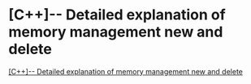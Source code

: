 # [C++]-- Detailed explanation of memory management new and delete
[[C++]-- Detailed explanation of memory management new and delete](https://aiwithcloud.com/2022/09/19/c___detailed_explanation_of_memory_management_new_and_delete/)